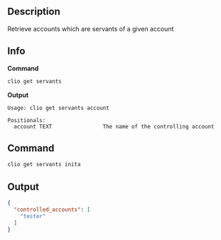 ## Description
Retrieve accounts which are servants of a given account 

## Info

**Command**

```sh
clio get servants
```
**Output**

```console
Usage: clio get servants account

Positionals:
  account TEXT                The name of the controlling account
```

## Command

```sh
clio get servants inita
```

## Output

```json
{
  "controlled_accounts": [
    "tester"
  ]
}
```
